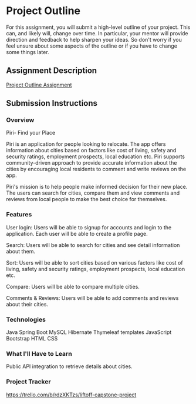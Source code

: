 # Project Outline
For this assignment, you will submit a high-level outline of your project. This can, and likely will, change over time. In particular, your mentor will provide direction and feedback to help sharpen your ideas. So don't worry if you feel unsure about some aspects of the outline or if you have to change some things later.

## Assignment Description
[Project Outline Assignment](https://education.launchcode.org/liftoff/modules/assignments/project-outline)

## Submission Instructions

### Overview
Piri- Find your Place

Piri is an application for people looking to relocate. The app offers information about cities based on factors like cost of living, safety and security ratings, employment prospects, local education etc. Piri supports community-driven approach to provide accurate information about the cities by encouraging local residents to comment and write reviews on the app.

Piri's mission is to help people make informed decision for their new place. The users can search for cities, compare them and view comments and reviews from local people to make the best choice for themselves.
### Features
User login: Users will be able to signup for accounts and login to the application. Each user will be able to create a profile page.

Search: Users will be able to search for cities and see detail information about them.

Sort: Users will be able to sort cities based on various factors like cost of living, safety and security ratings, employment prospects, local education etc.

Compare: Users will be able to compare multiple cities.

Comments & Reviews: Users will be able to add comments and reviews about their cities.
### Technologies
Java
Spring Boot
MySQL
Hibernate
Thymeleaf templates
JavaScript
Bootstrap
HTML
CSS
### What I'll Have to Learn
Public API integration to retrieve details about cities.
### Project Tracker
https://trello.com/b/rdzXKTzs/liftoff-capstone-project
